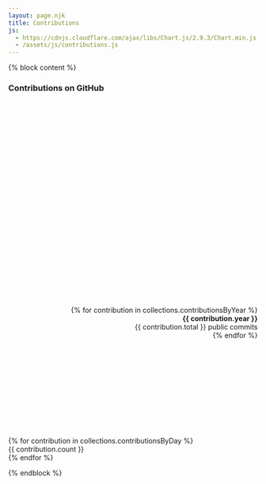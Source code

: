 ```yaml
---
layout: page.njk
title: Contributions
js:
  - https://cdnjs.cloudflare.com/ajax/libs/Chart.js/2.9.3/Chart.min.js
  - /assets/js/contributions.js
---
```


{% block content %}

<script type="text/javascript">
window.contributionsByYear = {{collections.contributionsByYear | reverse | json | safe}}
</script>

<h3 class="no-mt">Contributions on GitHub</h3>

<div class="flex flex-wrap">
  <div class="flex-item flex-05" style="width: 400px; height: 400px">
    <canvas id="yearsChart"></canvas>
  </div>

  <dl class="flex-item flex-05" style="height: 250px; overflow-y: scroll; text-align: right;">
    {% for contribution in collections.contributionsByYear %}
      <dt><b>{{ contribution.year }}</b></dt> <dd>{{ contribution.total }} public commits</dd>
    {% endfor %}
  </dl>
</div>


<div  class="contributions-grid">
  {% for contribution in collections.contributionsByDay %}
    <div style="background-color: {{ contribution.color }}" data-date="{{ contribution.date }}">{{ contribution.count }}</div>
  {% endfor %}
</div>

{% endblock %}